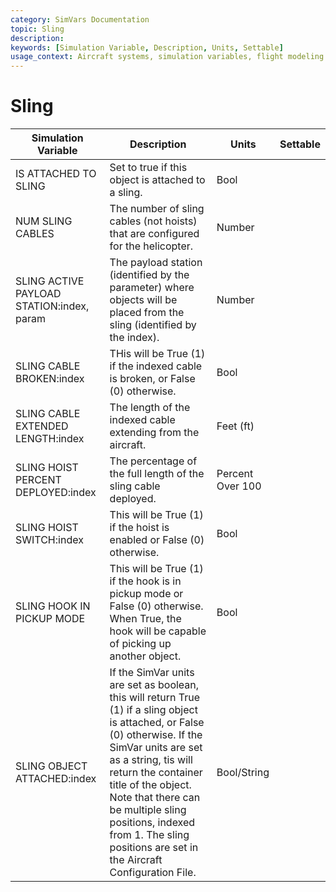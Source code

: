 ```yaml
---
category: SimVars Documentation
topic: Sling
description: 
keywords: [Simulation Variable, Description, Units, Settable]
usage_context: Aircraft systems, simulation variables, flight modeling
---
```


# Sling

| Simulation Variable | Description | Units | Settable |
| --- | --- | --- | --- |
| IS ATTACHED TO SLING | Set to true if this object is attached to a sling. | Bool |  |
| NUM SLING CABLES | The number of sling cables (not hoists) that are configured for the helicopter. | Number |  |
| SLING ACTIVE PAYLOAD STATION:index, param | The payload station (identified by the parameter) where objects will be placed from the sling (identified by the index). | Number |  |
| SLING CABLE BROKEN:index | THis will be True (1) if the indexed cable is broken, or False (0) otherwise. | Bool |  |
| SLING CABLE EXTENDED LENGTH:index | The length of the indexed cable extending from the aircraft. | Feet (ft) |  |
| SLING HOIST PERCENT DEPLOYED:index | The percentage of the full length of the sling cable deployed. | Percent Over 100 |  |
| SLING HOIST SWITCH:index | This will be True (1) if the hoist is enabled or False (0) otherwise. | Bool |  |
| SLING HOOK IN PICKUP MODE | This will be True (1) if the hook is in pickup mode or False (0) otherwise. When True, the hook will be capable of picking up another object. | Bool |  |
| SLING OBJECT ATTACHED:index | If the SimVar units are set as boolean, this will return True (1) if a sling object is attached, or False (0) otherwise. If the SimVar units are set as a string, tis will return the container title of the object. Note that there can be multiple sling positions, indexed from 1. The sling positions are set in the Aircraft Configuration File. | Bool/String |  |